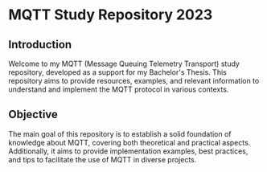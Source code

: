 # MQTT Study Repository 2023

## Introduction

Welcome to my MQTT (Message Queuing Telemetry Transport) study repository, developed as a support for my Bachelor's Thesis. This repository aims to provide resources, examples, and relevant information to understand and implement the MQTT protocol in various contexts.

## Objective

The main goal of this repository is to establish a solid foundation of knowledge about MQTT, covering both theoretical and practical aspects. Additionally, it aims to provide implementation examples, best practices, and tips to facilitate the use of MQTT in diverse projects.

